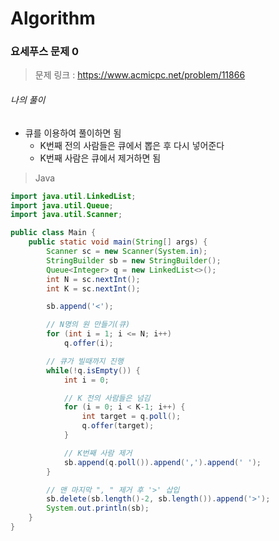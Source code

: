 # Algorithm

### 요세푸스 문제 0

> 문제 링크 : https://www.acmicpc.net/problem/11866



###### 나의 풀이

* 큐를 이용하여 풀이하면 됨
  * K번째 전의 사람들은 큐에서 뽑은 후 다시 넣어준다
  * K번째 사람은 큐에서 제거하면 됨




> Java

~~~java
import java.util.LinkedList;
import java.util.Queue;
import java.util.Scanner;

public class Main {
    public static void main(String[] args) {
        Scanner sc = new Scanner(System.in);
        StringBuilder sb = new StringBuilder();
        Queue<Integer> q = new LinkedList<>();
        int N = sc.nextInt();
        int K = sc.nextInt();

        sb.append('<');

        // N명의 원 만들기(큐)
        for (int i = 1; i <= N; i++)
            q.offer(i);

        // 큐가 빌때까지 진행
        while(!q.isEmpty()) {
            int i = 0;

            // K 전의 사람들은 넘김
            for (i = 0; i < K-1; i++) {
                int target = q.poll();
                q.offer(target);
            }

            // K번째 사람 제거
            sb.append(q.poll()).append(',').append(' ');
        }

        // 맨 마지막 ", " 제거 후 '>' 삽입
        sb.delete(sb.length()-2, sb.length()).append('>');
        System.out.println(sb);
    }
}
~~~
